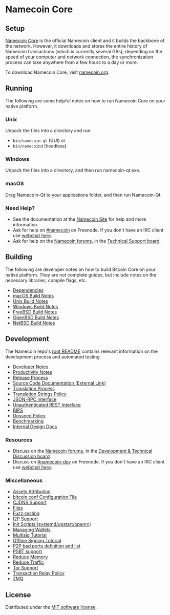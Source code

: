 Namecoin Core
==============

Setup
---------------------
[Namecoin Core](http://namecoin.org/) is the official Namecoin client and it builds the backbone of the network. However, it downloads and stores the entire history of Namecoin transactions (which is currently several GBs); depending on the speed of your computer and network connection, the synchronization process can take anywhere from a few hours to a day or more.

To download Namecoin Core, visit [namecoin.org](https://namecoin.org/download/).

Running
---------------------
The following are some helpful notes on how to run Namecoin Core on your native platform.

### Unix

Unpack the files into a directory and run:

- `bin/namecoin-qt` (GUI) or
- `bin/namecoind` (headless)

### Windows

Unpack the files into a directory, and then run namecoin-qt.exe.

### macOS

Drag Namecoin-Qt to your applications folder, and then run Namecoin-Qt.

### Need Help?

* See the documentation at the [Namecoin Site](https://namecoin.org)
for help and more information.
* Ask for help on [#namecoin](http://webchat.freenode.net?channels=namecoin) on Freenode. If you don't have an IRC client use [webchat here](http://webchat.freenode.net?channels=namecoin).
* Ask for help on the [Namecoin forums](https://forum.namecoin.info/index.php), in the [Technical Support board](https://forum.namecoin.info/viewforum.php?f=7).

Building
---------------------
The following are developer notes on how to build Bitcoin Core on your native platform. They are not complete guides, but include notes on the necessary libraries, compile flags, etc.

- [Dependencies](dependencies.md)
- [macOS Build Notes](build-osx.md)
- [Unix Build Notes](build-unix.md)
- [Windows Build Notes](build-windows.md)
- [FreeBSD Build Notes](build-freebsd.md)
- [OpenBSD Build Notes](build-openbsd.md)
- [NetBSD Build Notes](build-netbsd.md)

Development
---------------------
The Namecoin repo's [root README](https://github.com/namecoin/namecore/blob/master/README.md) contains relevant information on the development process and automated testing.

- [Developer Notes](developer-notes.md)
- [Productivity Notes](productivity.md)
- [Release Process](release-process.md)
- [Source Code Documentation (External Link)](https://doxygen.bitcoincore.org/)
- [Translation Process](translation_process.md)
- [Translation Strings Policy](translation_strings_policy.md)
- [JSON-RPC Interface](JSON-RPC-interface.md)
- [Unauthenticated REST Interface](REST-interface.md)
- [BIPS](bips.md)
- [Dnsseed Policy](dnsseed-policy.md)
- [Benchmarking](benchmarking.md)
- [Internal Design Docs](design/)

### Resources
* Discuss on the [Namecoin forums](https://forum.namecoin.info/), in the [Development & Technical Discussion board](https://forum.namecoin.info/viewforum.php?f=8).
* Discuss on [#namecoin-dev](http://webchat.freenode.net/?channels=namecoin-dev) on Freenode. If you don't have an IRC client use [webchat here](http://webchat.freenode.net/?channels=namecoin-dev).

### Miscellaneous
- [Assets Attribution](assets-attribution.md)
- [bitcoin.conf Configuration File](bitcoin-conf.md)
- [CJDNS Support](cjdns.md)
- [Files](files.md)
- [Fuzz-testing](fuzzing.md)
- [I2P Support](i2p.md)
- [Init Scripts (systemd/upstart/openrc)](init.md)
- [Managing Wallets](managing-wallets.md)
- [Multisig Tutorial](multisig-tutorial.md)
- [Offline Signing Tutorial](offline-signing-tutorial.md)
- [P2P bad ports definition and list](p2p-bad-ports.md)
- [PSBT support](psbt.md)
- [Reduce Memory](reduce-memory.md)
- [Reduce Traffic](reduce-traffic.md)
- [Tor Support](tor.md)
- [Transaction Relay Policy](policy/README.md)
- [ZMQ](zmq.md)

License
---------------------
Distributed under the [MIT software license](/COPYING).
